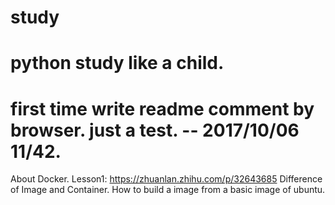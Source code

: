 # study
# python study like a child.
# first time write readme comment by browser. just a test. -- 2017/10/06 11/42.

About Docker.
Lesson1: https://zhuanlan.zhihu.com/p/32643685
  Difference of Image and Container. 
  How to build a image from a basic image of ubuntu.
